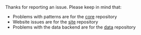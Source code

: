 Thanks for reporting an issue. Please keep in mind that:

 - Problems with patterns are for the [core](https://github.com/freesewing/core/issues/new) repository
 - Website issues are for the [site](https://github.com/freesewing/site/issues/new) repository
 - Problems with the data backend are for the [data](https://github.com/freesewing/data/issues/new) repository
